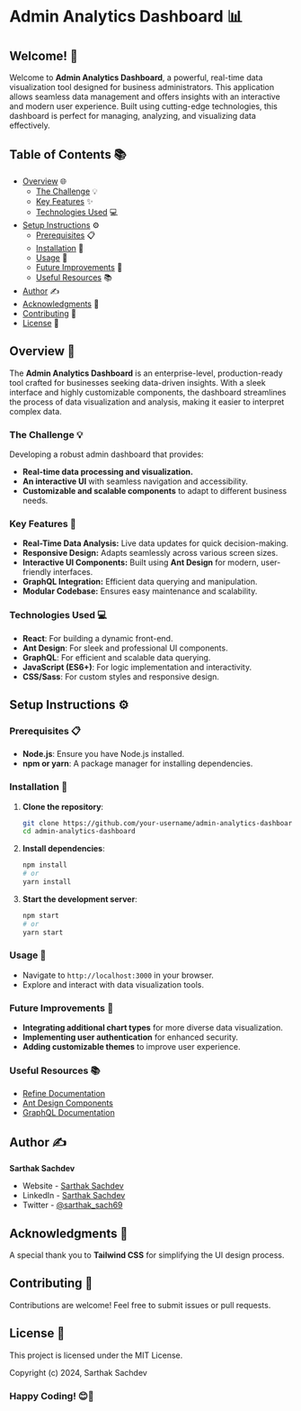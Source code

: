 # Admin Analytics Dashboard 📊

## Welcome! 👋

Welcome to **Admin Analytics Dashboard**, a powerful, real-time data visualization tool designed for business administrators. This application allows seamless data management and offers insights with an interactive and modern user experience. Built using cutting-edge technologies, this dashboard is perfect for managing, analyzing, and visualizing data effectively.

## Table of Contents 📚

- [Overview](#overview) 🌐
  - [The Challenge](#the-challenge) 💡
  - [Key Features](#key-features) ✨
  - [Technologies Used](#technologies-used) 💻
- [Setup Instructions](#setup-instructions) ⚙️
  - [Prerequisites](#prerequisites) 📋
  - [Installation](#installation) 🔧
  - [Usage](#usage) 📖
  - [Future Improvements](#future-improvements) 🚀
  - [Useful Resources](#useful-resources) 📚
- [Author](#author) ✍️
- [Acknowledgments](#acknowledgments) 🙏
- [Contributing](#contributing) 🤝
- [License](#license) 📃

## Overview 🌟

The **Admin Analytics Dashboard** is an enterprise-level, production-ready tool crafted for businesses seeking data-driven insights. With a sleek interface and highly customizable components, the dashboard streamlines the process of data visualization and analysis, making it easier to interpret complex data.

### The Challenge 💡

Developing a robust admin dashboard that provides:

- **Real-time data processing and visualization.**
- **An interactive UI** with seamless navigation and accessibility.
- **Customizable and scalable components** to adapt to different business needs.

### Key Features 🔑

- **Real-Time Data Analysis:** Live data updates for quick decision-making.
- **Responsive Design:** Adapts seamlessly across various screen sizes.
- **Interactive UI Components:** Built using **Ant Design** for modern, user-friendly interfaces.
- **GraphQL Integration:** Efficient data querying and manipulation.
- **Modular Codebase:** Ensures easy maintenance and scalability.

### Technologies Used 💻

- **React**: For building a dynamic front-end.
- **Ant Design**: For sleek and professional UI components.
- **GraphQL**: For efficient and scalable data querying.
- **JavaScript (ES6+)**: For logic implementation and interactivity.
- **CSS/Sass**: For custom styles and responsive design.

## Setup Instructions ⚙️

### Prerequisites 📋

- **Node.js**: Ensure you have Node.js installed.
- **npm or yarn**: A package manager for installing dependencies.

### Installation 🔧

1. **Clone the repository**:
   ```bash
   git clone https://github.com/your-username/admin-analytics-dashboard.git
   cd admin-analytics-dashboard
   ```

2. **Install dependencies**:
   ```bash
   npm install
   # or
   yarn install
   ```

3. **Start the development server**:
   ```bash
   npm start
   # or
   yarn start
   ```

### Usage 📖

- Navigate to `http://localhost:3000` in your browser.
- Explore and interact with data visualization tools.

### Future Improvements 🚀

- **Integrating additional chart types** for more diverse data visualization.
- **Implementing user authentication** for enhanced security.
- **Adding customizable themes** to improve user experience.

### Useful Resources 📚

- [Refine Documentation](https://refine.dev/docs/)
- [Ant Design Components](https://ant.design/components/overview/)
- [GraphQL Documentation](https://graphql.org/learn/)

## Author ✍️

**Sarthak Sachdev**  
- Website - [Sarthak Sachdev](https://itsmesarthak.netlify.app/)  
- LinkedIn - [Sarthak Sachdev](https://www.linkedin.com/in/sarthak2004/)  
- Twitter - [@sarthak_sach69](https://www.twitter.com/sarthak_sach69)

## Acknowledgments 🙏

A special thank you to **Tailwind CSS** for simplifying the UI design process.

## Contributing 🤝

Contributions are welcome! Feel free to submit issues or pull requests.

## License 📃

This project is licensed under the MIT License.

Copyright (c) 2024, Sarthak Sachdev

### **Happy Coding!** 😊🚀
